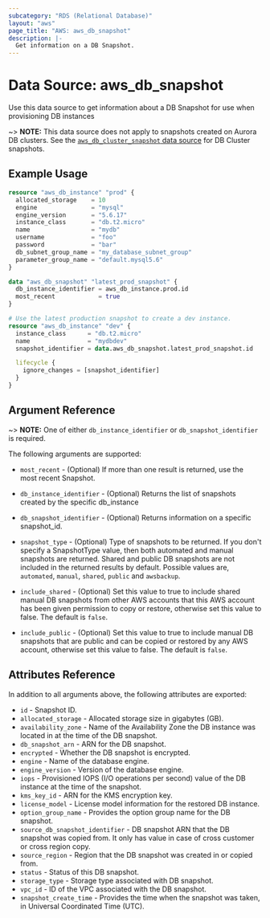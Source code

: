 ```yaml
---
subcategory: "RDS (Relational Database)"
layout: "aws"
page_title: "AWS: aws_db_snapshot"
description: |-
  Get information on a DB Snapshot.
---
```


# Data Source: aws_db_snapshot

Use this data source to get information about a DB Snapshot for use when provisioning DB instances

~> **NOTE:** This data source does not apply to snapshots created on Aurora DB clusters.
See the [`aws_db_cluster_snapshot` data source](/docs/providers/aws/d/db_cluster_snapshot.html) for DB Cluster snapshots.

## Example Usage

```terraform
resource "aws_db_instance" "prod" {
  allocated_storage    = 10
  engine               = "mysql"
  engine_version       = "5.6.17"
  instance_class       = "db.t2.micro"
  name                 = "mydb"
  username             = "foo"
  password             = "bar"
  db_subnet_group_name = "my_database_subnet_group"
  parameter_group_name = "default.mysql5.6"
}

data "aws_db_snapshot" "latest_prod_snapshot" {
  db_instance_identifier = aws_db_instance.prod.id
  most_recent            = true
}

# Use the latest production snapshot to create a dev instance.
resource "aws_db_instance" "dev" {
  instance_class      = "db.t2.micro"
  name                = "mydbdev"
  snapshot_identifier = data.aws_db_snapshot.latest_prod_snapshot.id

  lifecycle {
    ignore_changes = [snapshot_identifier]
  }
}
```

## Argument Reference

~> **NOTE:** One of either `db_instance_identifier` or `db_snapshot_identifier` is required.

The following arguments are supported:

* `most_recent` - (Optional) If more than one result is returned, use the most
recent Snapshot.

* `db_instance_identifier` - (Optional) Returns the list of snapshots created by the specific db_instance

* `db_snapshot_identifier` - (Optional) Returns information on a specific snapshot_id.

* `snapshot_type` - (Optional) Type of snapshots to be returned. If you don't specify a SnapshotType
value, then both automated and manual snapshots are returned. Shared and public DB snapshots are not
included in the returned results by default. Possible values are, `automated`, `manual`, `shared`, `public` and `awsbackup`.

* `include_shared` - (Optional) Set this value to true to include shared manual DB snapshots from other
AWS accounts that this AWS account has been given permission to copy or restore, otherwise set this value to false.
The default is `false`.

* `include_public` - (Optional) Set this value to true to include manual DB snapshots that are public and can be
copied or restored by any AWS account, otherwise set this value to false. The default is `false`.


## Attributes Reference

In addition to all arguments above, the following attributes are exported:

* `id` - Snapshot ID.
* `allocated_storage` - Allocated storage size in gigabytes (GB).
* `availability_zone` - Name of the Availability Zone the DB instance was located in at the time of the DB snapshot.
* `db_snapshot_arn` - ARN for the DB snapshot.
* `encrypted` - Whether the DB snapshot is encrypted.
* `engine` - Name of the database engine.
* `engine_version` - Version of the database engine.
* `iops` - Provisioned IOPS (I/O operations per second) value of the DB instance at the time of the snapshot.
* `kms_key_id` - ARN for the KMS encryption key.
* `license_model` - License model information for the restored DB instance.
* `option_group_name` - Provides the option group name for the DB snapshot.
* `source_db_snapshot_identifier` - DB snapshot ARN that the DB snapshot was copied from. It only has value in case of cross customer or cross region copy.
* `source_region` - Region that the DB snapshot was created in or copied from.
* `status` - Status of this DB snapshot.
* `storage_type` - Storage type associated with DB snapshot.
* `vpc_id` - ID of the VPC associated with the DB snapshot.
* `snapshot_create_time` - Provides the time when the snapshot was taken, in Universal Coordinated Time (UTC).
